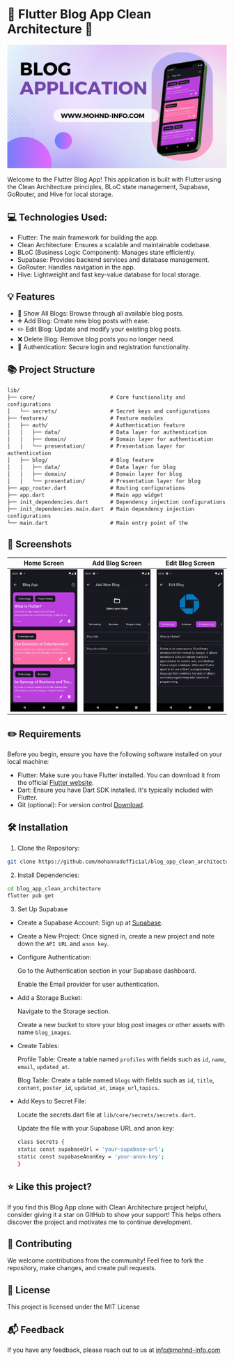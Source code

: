 # 📃 Flutter Blog App Clean Architecture 🚀

![Alt text](assets/banner.png)

Welcome to the Flutter Blog App! This application is built with Flutter using the Clean Architecture principles, BLoC state management, Supabase, GoRouter, and Hive for local storage.

## 💻 Technologies Used:

- Flutter: The main framework for building the app.
- Clean Architecture: Ensures a scalable and maintainable codebase.
- BLoC (Business Logic Component): Manages state efficiently.
- Supabase: Provides backend services and database management.
- GoRouter: Handles navigation in the app.
- Hive: Lightweight and fast key-value database for local storage.

## 💡 Features

- 📝 Show All Blogs: Browse through all available blog posts.
- ➕ Add Blog: Create new blog posts with ease.
- ✏️ Edit Blog: Update and modify your existing blog posts.
- ❌ Delete Blog: Remove blog posts you no longer need.
- 🔐 Authentication: Secure login and registration functionality.

## 📚 Project Structure

```plaintext
lib/
├── core/                        # Core functionality and configurations
│   └── secrets/                 # Secret keys and configurations
├── features/                    # Feature modules
│   ├── auth/                    # Authentication feature
│   │   ├── data/                # Data layer for authentication
│   │   ├── domain/              # Domain layer for authentication
│   │   └── presentation/        # Presentation layer for authentication
│   ├── blog/                    # Blog feature
│   │   ├── data/                # Data layer for blog
│   │   ├── domain/              # Domain layer for blog
│   │   └── presentation/        # Presentation layer for blog
├── app_router.dart              # Routing configurations
├── app.dart                     # Main app widget
├── init_dependencies.dart       # Dependency injection configurations
├── init_dependencies.main.dart  # Main dependency injection configurations
└── main.dart                    # Main entry point of the
```

## 📸 Screenshots

| Home Screen                            | Add Blog Screen                  | Edit Blog Screen                   |
| -------------------------------------- | -------------------------------- | ---------------------------------- |
| ![Home Screen](assets/home-screen.png) | ![Add Blog](assets/add-blog.png) | ![Edit Blog](assets/edit-blog.png) |

## ✏️ Requirements

Before you begin, ensure you have the following software installed on your local machine:

- Flutter: Make sure you have Flutter installed. You can download it from the official [Flutter website](https://flutter.dev/).
- Dart: Ensure you have Dart SDK installed. It's typically included with Flutter.
- Git (optional): For version control [Download](https://git-scm.com/downloads).

## 🛠️ Installation

1. Clone the Repository:

```bash
git clone https://github.com/mohannadofficial/blog_app_clean_architecture.git
```

2. Install Dependencies:

```bash
cd blog_app_clean_architecture
flutter pub get
```

3. Set Up Supabase

- Create a Supabase Account: Sign up at [Supabase](https://supabase.io/).
- Create a New Project: Once signed in, create a new project and note down the `API URL` and `anon key`.
- Configure Authentication:

  Go to the Authentication section in your Supabase dashboard.

  Enable the Email provider for user authentication.

- Add a Storage Bucket:

  Navigate to the Storage section.

  Create a new bucket to store your blog post images or other assets with name `blog_images`.

- Create Tables:

  Profile Table: Create a table named `profiles` with fields such as `id`, `name`, `email`, `updated_at`.

  Blog Table: Create a table named `blogs` with fields such as `id`, `title`, `content`, `poster_id`, `updated_at`, `image_url`,`topics`.

- Add Keys to Secret File:

  Locate the secrets.dart file at `lib/core/secrets/secrets.dart`.

  Update the file with your Supabase URL and anon key:

  ```bash
  class Secrets {
  static const supabaseUrl = 'your-supabase-url';
  static const supabaseAnonKey = 'your-anon-key';
  }
  ```

## ⭐ Like this project?

If you find this Blog App clone with Clean Architecture project helpful, consider giving it a star on GitHub to show your support! This helps others discover the project and motivates me to continue development.

## 🙌 Contributing

We welcome contributions from the community! Feel free to fork the repository, make changes, and create pull requests.

## 🔰 License

This project is licensed under the MIT License

## 📬 Feedback

If you have any feedback, please reach out to us at info@mohnd-info.com
